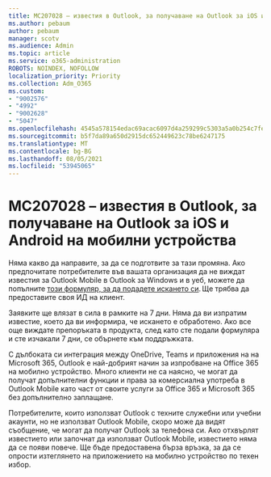 ```yaml
---
title: MC207028 – известия в Outlook, за получаване на Outlook за iOS и Android на мобилни устройства
ms.author: pebaum
author: pebaum
manager: scotv
ms.audience: Admin
ms.topic: article
ms.service: o365-administration
ROBOTS: NOINDEX, NOFOLLOW
localization_priority: Priority
ms.collection: Adm_O365
ms.custom:
- "9002576"
- "4992"
- "9002628"
- "5047"
ms.openlocfilehash: 4545a578154edac69acac6097d4a259299c5303a5a0b254c7fe0c57869b7bcab
ms.sourcegitcommit: b5f7da89a650d2915dc652449623c78be6247175
ms.translationtype: MT
ms.contentlocale: bg-BG
ms.lasthandoff: 08/05/2021
ms.locfileid: "53945065"
---
```

# <a name="mc207028---notifications-in-outlook-to-obtain-outlook-for-ios-and-android-on-mobile-devices"></a>MC207028 – известия в Outlook, за получаване на Outlook за iOS и Android на мобилни устройства

Няма какво да направите, за да се подготвите за тази промяна. Ако предпочитате потребителите във вашата организация да не виждат известия за Outlook Mobile в Outlook за Windows и в уеб, можете да попълните [този формуляр, за да подадете искането си](https://aka.ms/MC207028). Ще трябва да предоставите своя ИД на клиент. 

Заявките ще влязат в сила в рамките на 7 дни. Няма да ви изпратим известие, което да ви информира, че искането е обработено. Ако все още виждате препоръката в продукта, след като сте подали формуляра и сте изчакали 7 дни, се обърнете към поддръжката.

С дълбоката си интеграция между OneDrive, Teams и приложения на на Microsoft 365, Outlook е най-добрият начин за изпробване на Office 365 на мобилно устройство. Много клиенти не са наясно, че могат да получат допълнителни функции и права за комерсиална употреба в Outlook Mobile като част от своите услуги за Office 365 и Microsoft 365 без допълнително заплащане.

Потребителите, които използват Outlook с техните служебни или учебни акаунти, но не използват Outlook Mobile, скоро може да видят съобщение, че могат да получат Outlook за телефона си. Ако отхвърлят известието или започнат да използват Outlook Mobile, известието няма да се появи повече. Ще бъде предоставена бърза връзка, за да се опрости изтеглянето на приложението на мобилно устройство по техен избор.
